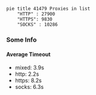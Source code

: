 
```mermaid
pie title 41479 Proxies in list
    "HTTP" : 27900
    "HTTPS": 9830
    "SOCKS" : 10286
```

### Some Info
#### Average Timeout

- mixed: 3.9s
- http: 2.2s
- https: 8.2s
- socks: 6.3s